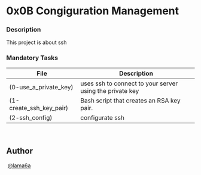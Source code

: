 # 0x0B Congiguration Management
### Description
This project is about ssh 
### Mandatory Tasks
| File | Description  |
|--|--|
| (0-use_a_private_key) | uses ssh to connect to your server using the private key  |
| (1-create_ssh_key_pair) | Bash script that creates an RSA key pair. |
| (2-ssh_config) | configurate ssh  |
​

## Author
​
[@lama6a](@lama6a)

